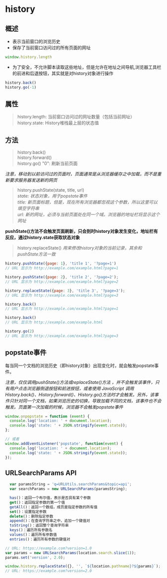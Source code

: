 # history

## 概述

* 表示当前窗口的浏览历史
* 保存了当前窗口访问过的所有页面的网址 

```javascript
window.history.length
```
* 为了安全，不允许脚本读取这些地址，但是允许在地址之间导航,浏览器工具栏的前进和后退按钮，其实就是对history对象进行操作

```javascript
history.back()
history.go(-1)
```
## 属性
> history.length: 当前窗口访问过的网址数量（包括当前网址）
> history.state: History堆栈最上层的状态值 

## 方法
> history.back()   
> history.forward()   
> history.go()  "0": 刷新当前页面   

*注意，移动到以前访问过的页面时，页面通常是从浏览器缓存之中加载，而不是重新要求服务器发送新的网页*

>history.pushState(state, title, url)  
*state: 状态对象，用于popstate事件*   
*title: 新页面标题，但是，现在所有浏览器都忽视这个参数，所以这里可以填空字符串*   
*url: 新的网址，必须与当前页面处在同一个域。浏览器的地址栏将显示这个网址*   

**pushState()方法不会触发页面刷新，只会到时history对象发生变化，地址栏有反应，通过history.state获取状态对象**

> history.replaceState()
*用来修改history对象的当前记录，其余和pushState方法一致*

```javascript
history.pushState({page: 1}, 'title 1', '?page=1')
// URL 显示为 http://example.com/example.html?page=1

history.pushState({page: 2}, 'title 2', '?page=2');
// URL 显示为 http://example.com/example.html?page=2

history.replaceState({page: 3}, 'title 3', '?page=3');
// URL 显示为 http://example.com/example.html?page=3

history.back()
// URL 显示为 http://example.com/example.html?page=1

history.back()
// URL 显示为 http://example.com/example.html

history.go(2)
// URL 显示为 http://example.com/example.html?page=3

```

## popstate事件

每当同一个文档的浏览历史（即history对象）出现变化时，就会触发popstate事件。

*注意，仅仅调用pushState()方法或replaceState()方法 ，并不会触发该事件，只有用户点击浏览器倒退按钮和前进按钮，或者使用 JavaScript 调用History.back()、History.forward()、History.go()方法时才会触发。另外，该事件只针对同一个文档，如果浏览历史的切换，导致加载不同的文档，该事件也不会触发。页面第一次加载的时候，浏览器不会触发popstate事件*

```javascript
window.onpopstate = function (event) {
  console.log('location: ' + document.location);
  console.log('state: ' + JSON.stringify(event.state));
};

// 或者
window.addEventListener('popstate', function(event) {
  console.log('location: ' + document.location);
  console.log('state: ' + JSON.stringify(event.state));
});


```

## URLSearchParams API

```javascript
  var paramsString = 'q=URLUtils.searchParams&topic=api';
  var searchParams = new URLSearchParams(paramsString);

  has()：返回一个布尔值，表示是否具有某个参数
  get()：返回指定参数的第一个值
  getAll()：返回一个数组，成员是指定参数的所有值
  set()：设置指定参数
  delete()：删除指定参数
  append()：在查询字符串之中，追加一个键值对
  toString()：返回整个查询字符串
  keys()：遍历所有参数名
  values()：遍历所有参数值
  entries()：遍历所有参数的键值对
```



```javascript
// URL: https://example.com?version=1.0
var params = new URLSearchParams(location.search.slice(1));
params.set('version', 2.0);

window.history.replaceState({}, '', `${location.pathname}?${params}`);
// URL: https://example.com?version=2.0
```